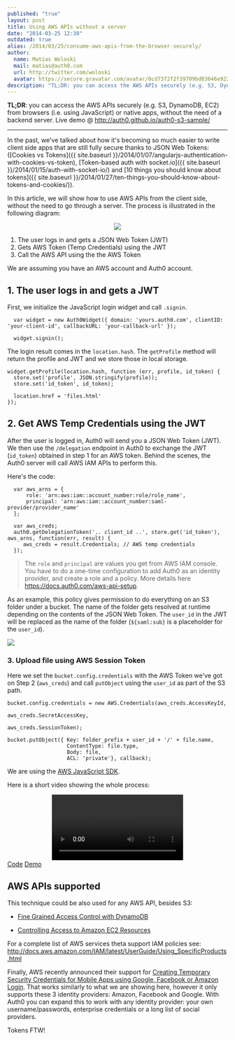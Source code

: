 ```yaml
---
published: "true"
layout: post
title: Using AWS APIs without a server
date: "2014-03-25 12:30"
outdated: true
alias: /2014/03/25/consume-aws-apis-from-the-browser-securely/
author:
  name: Matias Woloski
  mail: matias@auth0.com
  url: http://twitter.com/woloski
  avatar: https://secure.gravatar.com/avatar/0cd73f2f2f39709bd03646e9225cc3d3?s=60
description: "TL;DR: you can access the AWS APIs securely (e.g. S3, DynamoDB, EC2) from browsers (i.e. using JavaScript) or native apps, without the need of a backend"
---
```


**TL;DR**: you can access the AWS APIs securely (e.g. S3, DynamoDB, EC2) from browsers (i.e. using JavaScript) or native apps, without the need of a backend server. Live demo @ <http://auth0.github.io/auth0-s3-sample/>

---


In the past, we've talked about how it's becoming so much easier to write client side apps that are still fully secure thanks to JSON Web Tokens: ([Cookies vs Tokens]({{ site.baseurl }}/2014/01/07/angularjs-authentication-with-cookies-vs-token), [Token-based auth with socket.io]({{ site.baseurl }}/2014/01/15/auth-with-socket-io/) and [10 things you should know about tokens]({{ site.baseurl }}/2014/01/27/ten-things-you-should-know-about-tokens-and-cookies/)).

<!-- more -->

In this article, we will show how to use AWS APIs from the client side, without the need to go through a server. The process is illustrated in the following diagram:

<div style="text-align: center"><img src="https://docs.google.com/drawings/d/1rSJuRdQFkLcKtz6pqcxwRxfzguj_YQs8TEfoCLSiRlk/pub?w=501&amp;h=568"></div>

1. The user logs in and gets a JSON Web Token (JWT)
2. Gets AWS Token (Temp Credentials) using the JWT
3. Call the AWS API using the the AWS Token

We are assuming you have an AWS account and Auth0 account.

## 1. The user logs in and gets a JWT

First, we initialize the JavaScript login widget and call `.signin`.

      var widget = new Auth0Widget({ domain: 'yours.auth0.com', clientID: 'your-client-id', callbackURL: 'your-callback-url' });

      widget.signin();

The login result comes in the `location.hash`. The `getProfile` method will return the profile and JWT and we store those in local storage.

    widget.getProfile(location.hash, function (err, profile, id_token) {
      store.set('profile', JSON.stringify(profile));
      store.set('id_token', id_token);

      location.href = 'files.html'
    });

## 2. Get AWS Temp Credentials using the JWT

After the user is logged in, Auth0 will send you a JSON Web Token (JWT). We then use the `/delegation` endpoint in Auth0 to exchange the JWT (`id_token`) obtained in step 1 for an AWS token. Behind the scenes, the Auth0 server will call AWS IAM APIs to perform this.

Here's the code:

      var aws_arns = {
          role: 'arn:aws:iam::account_number:role/role_name',
          principal: 'arn:aws:iam::account_number:saml-provider/provider_name'
      };

      var aws_creds;
      auth0.getDelegationToken('.. client_id ..', store.get('id_token'), aws_arns, function(err, result) {
         aws_creds = result.Credentials; // AWS temp credentials
      });


> The `role` and `principal` are values you get from AWS IAM console. You have to do a one-time configuration to add Auth0 as an identity provider, and create a role and a policy. More details here <https://docs.auth0.com/aws-api-setup>.

As an example, this policy gives permission to do everything on an S3 folder under a bucket. The name of the folder gets resolved at runtime depending on the contents of the JSON Web Token. The `user_id` in the JWT will be replaced as the name of the folder (`${saml:sub}` is a placeholder for the `user_id`).

![](https://cdn.auth0.com/docs/img/aws-api-setup-9.png)

### 3. Upload file using AWS Session Token

Here we set the `bucket.config.credentials` with the AWS Token we've got on Step 2 (`aws_creds`) and call `putObject` using the `user_id` as part of the S3 path.

    bucket.config.credentials = new AWS.Credentials(aws_creds.AccessKeyId,
                                                    aws_creds.SecretAccessKey,
                                                    aws_creds.SessionToken);

    bucket.putObject({ Key: folder_prefix + user_id + '/' + file.name,
                       ContentType: file.type,
                       Body: file,
                       ACL: 'private'}, callback);

We are using the [AWS JavaScript SDK](https://github.com/aws/aws-sdk-js).

Here is a short video showing the whole process:

<div style="text-align: center">
<a href="http://cloudup.com/iC6DMMtQmRE" target="_new">
<video id="awsvideo" loop="" autostart="">
  <source src="http://i.cloudup.com/transcoded/nPO3q3LWIn.mp4">
  <img src="https://cloudup.com/iC6DMMtQmRE+">
</video>
</a>
</div>

<div class="try-banner try-code" style="margin: 0">
    <a href="https://github.com/auth0/auth0-s3-sample" target="_new" class="btn btn-default btn-lg"><i class=" icon-1392070209-icon-social-github icon"></i>Code</a>
    <a href="http://auth0.github.io/auth0-s3-sample/" target="_new" class="btn btn-default btn-lg"><i class=" icon-budicon-698 icon"></i>Demo</a>
</div>

## AWS APIs supported

This technique could be also used for any AWS API, besides S3:

* [Fine Grained Access Control with DynamoDB](http://docs.aws.amazon.com/amazondynamodb/latest/developerguide/FGAC_DDB.html)

* [Controlling Access to Amazon EC2 Resources](http://docs.aws.amazon.com/AWSEC2/latest/UserGuide/UsingIAM.html)

For a complete list of AWS services theta support IAM policies see: <http://docs.aws.amazon.com/IAM/latest/UserGuide/Using_SpecificProducts.html>

Finally, AWS recently announced their support for [Creating Temporary Security Credentials for Mobile Apps using Google, Facebook or Amazon Login](http://docs.aws.amazon.com/STS/latest/UsingSTS/CreatingWIF.html). That works similarly to what we are showing here, however it only supports these 3 identity providers: Amazon, Facebook and Google. With Auth0 you can expand this to work with  any identity provider: your own username/passwords, enterprise credentials or a long list of social providers.

Tokens FTW!
